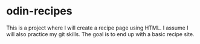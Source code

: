 # odin-recipes

This is a project where I will create a recipe page using HTML.
I assume I will also practice my git skills. The goal is to end up with
a basic recipe site. 
